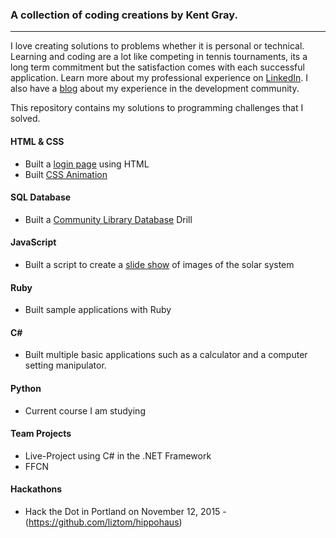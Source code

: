 ### A collection of coding creations by Kent Gray.
***

I love creating solutions to problems whether it is personal or technical. Learning and coding are a lot like competing in tennis tournaments, its a long term commitment but the satisfaction comes with each successful application. Learn more about my professional experience on [LinkedIn](https://www.linkedin.com/in/kentmgray). I also have a [blog](http://kentgray.me/) about my experience in the development community.

This repository contains my solutions to programming challenges that I solved. 

#### HTML & CSS

* Built a [login page](/HTML-CSS/Login-Page) using HTML
* Built [CSS Animation](/HTML-CSS/CSS-Animation)

#### SQL Database
* Built a [Community Library Database](/SQL/Library-Practical) Drill

#### JavaScript
* Built a script to create a [slide show](/JavaScript/Image-Slide-Show) of images of the solar system

#### Ruby
* Built sample applications with Ruby

#### C\# 
* Built multiple basic applications such as a calculator and a computer setting manipulator.

#### Python 
* Current course I am studying

#### Team Projects
* Live-Project using C# in the .NET Framework
* FFCN  

#### Hackathons
* Hack the Dot in Portland on November 12, 2015 - (https://github.com/liztom/hippohaus)




